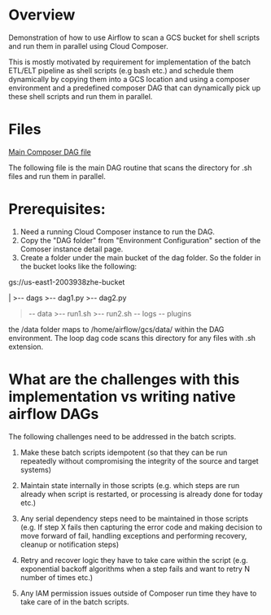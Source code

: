 # Overview
Demonstration of how to use Airflow to scan a GCS bucket for shell scripts and run them in parallel using Cloud Composer. 

This is mostly motivated by requirement for implementation of the batch ETL/ELT pipeline as shell scripts (e.g bash etc.) and schedule them dynamically by copying them into a GCS location and using a composer environment and a predefined composer DAG that can dynamically pick up these shell scripts and run them in parallel. 

# Files
[Main Composer DAG file](./gcs_loop_dag.py)

The following file is the main DAG routine that scans the directory for .sh files and run them in parallel.

# Prerequisites:

1. Need a running Cloud Composer instance to run the DAG.
2. Copy the "DAG folder" from "Environment Configuration" section of the Comoser instance detail page.
3. Create a folder under the main bucket of the dag folder. So the folder in the bucket looks like the following:

gs://us-east1-2003938zhe-bucket

| >-- dags
    >-- dag1.py
    >-- dag2.py
>-- data
    >-- run1.sh
    >-- run2.sh
>-- logs
>-- plugins


the /data folder maps to /home/airflow/gcs/data/ within the DAG environment. The loop dag code scans this directory for any files with .sh extension.

# What are the challenges with this implementation vs writing native airflow DAGs

The following challenges need to be addressed in the batch scripts.

1. Make these batch scripts idempotent (so that they can be run repeatedly without compromising the integrity of the source and target systems)

2. Maintain state internally in those scripts (e.g. which steps are run already when script is restarted, or processing is already done for today etc.)

3. Any serial dependency steps need to be maintained in those scripts (e.g. If step X fails then capturing the error code and making decision to move forward of fail, handling exceptions and performing recovery, cleanup or notification steps)

4. Retry and recover logic they have to take care within the script (e.g. exponential backoff algorithms when a step fails and want to retry N number of times etc.)

5. Any IAM permission issues outside of Composer run time they have to take care of in the batch scripts.

